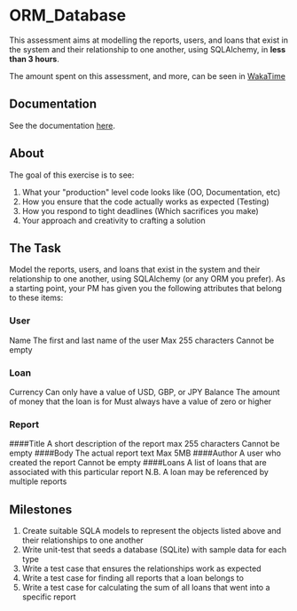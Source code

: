 # ORM_Database
This assessment aims at modelling the reports, users, and loans that exist in the system and their relationship to one another, using SQLAlchemy, in __less than 3 hours__.

The amount spent on this assessment, and more, can be seen in [WakaTime](https://wakatime.com/@87c944a3-0f51-4430-a9b3-a0166c995bb5/projects/bqfmzrummg?start=2017-07-20&end=2017-07-26)

## Documentation
See the documentation [here](docs/index.md).

## About
The goal of this exercise is to see:
1. What your "production" level code looks like (OO, Documentation, etc)
2. How you ensure that the code actually works as expected (Testing)
3. How you respond to tight deadlines (Which sacrifices you make)
4. Your approach and creativity to crafting a solution

## The Task
Model the reports, users, and loans that exist in the system and their relationship to one another, using SQLAlchemy (or any
ORM you prefer). As a starting point, your PM has given you the following attributes that belong to these items:

### User
Name
The first and last name of the user
Max 255 characters
Cannot be empty

### Loan
Currency
Can only have a value of USD, GBP, or JPY
Balance
The amount of money that the loan is for
Must always have a value of zero or higher


### Report
####Title
A short description of the report
max 255 characters
Cannot be empty
####Body
The actual report text
Max 5MB
####Author
A user who created the report
Cannot be empty
####Loans
A list of loans that are associated with this particular report
N.B. A loan may be referenced by multiple reports

## Milestones
1. Create suitable SQLA models to represent the objects listed above and their relationships to one another
2. Write unit-test that seeds a database (SQLite) with sample data for each type
3. Write a test case that ensures the relationships work as expected
4. Write a test case for finding all reports that a loan belongs to
5. Write a test case for calculating the sum of all loans that went into a specific report
